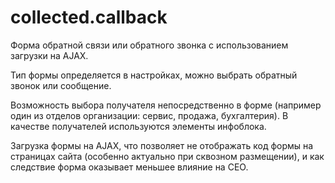 # collected.callback

Форма обратной связи или обратного звонка с использованием загрузки на AJAX. 

Тип формы определяется в настройках, можно выбрать обратный звонок или сообщение.

Возможность выбора получателя непосредственно в форме (например один из отделов организации: сервис, продажа, бухгалтерия). 
В качестве получателей используются элементы инфоблока.

Загрузка формы на AJAX, что позволяет не отображать код формы на страницах сайта (особенно актуально при сквозном размещении), и как следствие форма оказывает меньшее влияние на СЕО.